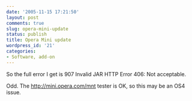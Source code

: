 ```yaml
---
date: '2005-11-15 17:21:50'
layout: post
comments: true
slug: opera-mini-update
status: publish
title: Opera Mini update
wordpress_id: '21'
categories:
- Software, add-on
---
```


So the full error I get is 
907 Invalid JAR
HTTP Error 406: Not acceptable.

Odd. The http://mini.opera.com/mnt tester is OK, so this may be an OS4 issue.
